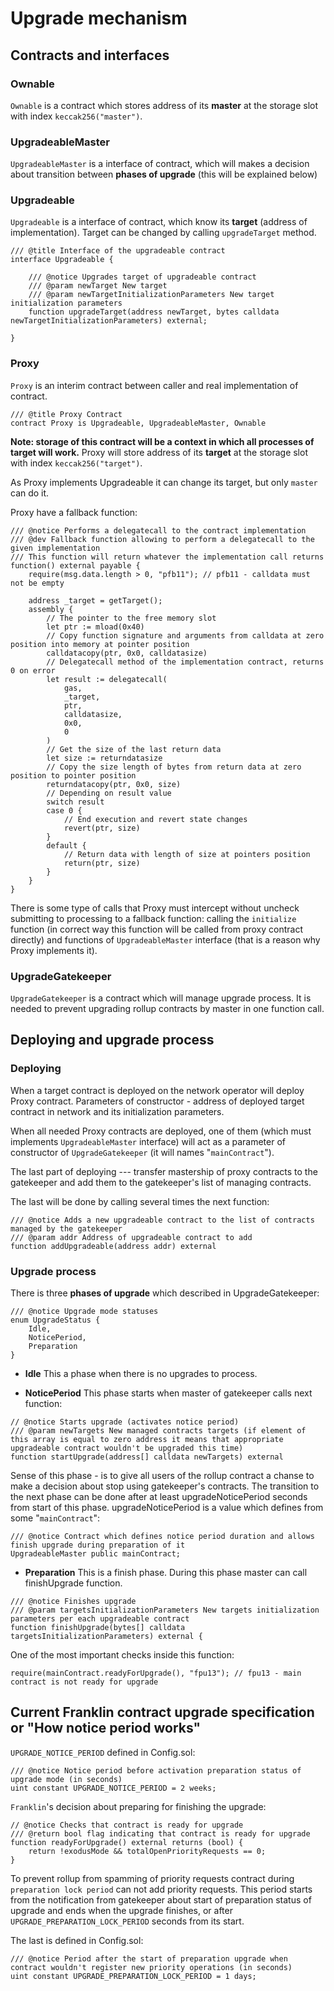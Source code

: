 # Upgrade mechanism

## Contracts and interfaces

### Ownable

`Ownable` is a contract which stores address of its **master** at the storage slot with index `keccak256("master")`.

### UpgradeableMaster

`UpgradeableMaster` is a interface of contract, which will makes a decision about transition between **phases of upgrade** (this will be explained below)

### Upgradeable

`Upgradeable` is a interface of contract, which know its **target** (address of implementation). Target can be changed by calling `upgradeTarget` method.

```sol
/// @title Interface of the upgradeable contract
interface Upgradeable {

    /// @notice Upgrades target of upgradeable contract
    /// @param newTarget New target
    /// @param newTargetInitializationParameters New target initialization parameters
    function upgradeTarget(address newTarget, bytes calldata newTargetInitializationParameters) external;

}
```

### Proxy

`Proxy` is an interim contract between caller and real implementation of contract.

```sol
/// @title Proxy Contract
contract Proxy is Upgradeable, UpgradeableMaster, Ownable
```

**Note: storage of this contract will be a context in which all processes of target will work.** Proxy will store address of its **target** at the storage slot with index `keccak256("target")`.

As Proxy implements Upgradeable it can change its target, but only `master` can do it.

Proxy have a fallback function:

```sol
/// @notice Performs a delegatecall to the contract implementation
/// @dev Fallback function allowing to perform a delegatecall to the given implementation
/// This function will return whatever the implementation call returns
function() external payable {
    require(msg.data.length > 0, "pfb11"); // pfb11 - calldata must not be empty

    address _target = getTarget();
    assembly {
        // The pointer to the free memory slot
        let ptr := mload(0x40)
        // Copy function signature and arguments from calldata at zero position into memory at pointer position
        calldatacopy(ptr, 0x0, calldatasize)
        // Delegatecall method of the implementation contract, returns 0 on error
        let result := delegatecall(
            gas,
            _target,
            ptr,
            calldatasize,
            0x0,
            0
        )
        // Get the size of the last return data
        let size := returndatasize
        // Copy the size length of bytes from return data at zero position to pointer position
        returndatacopy(ptr, 0x0, size)
        // Depending on result value
        switch result
        case 0 {
            // End execution and revert state changes
            revert(ptr, size)
        }
        default {
            // Return data with length of size at pointers position
            return(ptr, size)
        }
    }
}
```

There is some type of calls that Proxy must intercept without uncheck submitting to processing to a fallback function: calling the `initialize` function (in correct way this function will be called from proxy contract directly) and functions of `UpgradeableMaster` interface (that is a reason why Proxy implements it).

### UpgradeGatekeeper

`UpgradeGatekeeper` is a contract which will manage upgrade process. It is needed to prevent upgrading rollup contracts by master in one function call.

## Deploying and upgrade process

### Deploying

When a target contract is deployed on the network operator will deploy Proxy contract. Parameters of constructor - address of deployed target contract in network and its initialization parameters.

When all needed Proxy contracts are deployed, one of them (which must implements `UpgradeableMaster` interface) will act as a parameter of constructor of `UpgradeGatekeeper` (it will names "`mainContract`").

The last part of deploying --- transfer mastership of proxy contracts to the gatekeeper and add them to the gatekeeper's list of managing contracts.

The last will be done by calling several times the next function:

```sol
/// @notice Adds a new upgradeable contract to the list of contracts managed by the gatekeeper
/// @param addr Address of upgradeable contract to add
function addUpgradeable(address addr) external
```

### Upgrade process

There is three **phases of upgrade** which described in UpgradeGatekeeper:

```sol
/// @notice Upgrade mode statuses
enum UpgradeStatus {
    Idle,
    NoticePeriod,
    Preparation
}
```

* **Idle**
This a phase when there is no upgrades to process.

* **NoticePeriod**
This phase starts when master of gatekeeper calls next function:
```sol
// @notice Starts upgrade (activates notice period)
/// @param newTargets New managed contracts targets (if element of this array is equal to zero address it means that appropriate upgradeable contract wouldn't be upgraded this time)
function startUpgrade(address[] calldata newTargets) external
```
Sense of this phase - is to give all users of the rollup contract a chanse to make a decision about stop using gatekeeper's contracts. The transition to the next phase can be done after at least upgradeNoticePeriod seconds from start of this phase. upgradeNoticePeriod is a value which defines from some "`mainContract`":
```sol
/// @notice Contract which defines notice period duration and allows finish upgrade during preparation of it
UpgradeableMaster public mainContract;
```

* **Preparation**
This is a finish phase. During this phase master can call finishUpgrade function.
```sol
/// @notice Finishes upgrade
/// @param targetsInitializationParameters New targets initialization parameters per each upgradeable contract
function finishUpgrade(bytes[] calldata targetsInitializationParameters) external {
```

One of the most important checks inside this function:
```sol
require(mainContract.readyForUpgrade(), "fpu13"); // fpu13 - main contract is not ready for upgrade
```

## Current Franklin contract upgrade specification or "How notice period works"

`UPGRADE_NOTICE_PERIOD` defined in Config.sol:

```sol
/// @notice Notice period before activation preparation status of upgrade mode (in seconds)
uint constant UPGRADE_NOTICE_PERIOD = 2 weeks;
```

`Franklin`'s decision about preparing for finishing the upgrade:
```sol
// @notice Checks that contract is ready for upgrade
/// @return bool flag indicating that contract is ready for upgrade
function readyForUpgrade() external returns (bool) {
    return !exodusMode && totalOpenPriorityRequests == 0;
}
```

To prevent rollup from spamming of priority requests contract during `preparation lock period` can not add priority requests.
This period starts from the notification from gatekeeper about start of preparation status of upgrade and ends when the upgrade finishes, or after `UPGRADE_PREPARATION_LOCK_PERIOD` seconds from its start.

The last is defined in Config.sol:
```sol
/// @notice Period after the start of preparation upgrade when contract wouldn't register new priority operations (in seconds)
uint constant UPGRADE_PREPARATION_LOCK_PERIOD = 1 days;
```